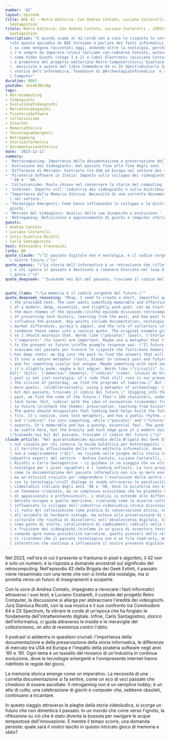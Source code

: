 ```yaml
---
number: '42'
layout: episode
title: BGE 42 - Retro Editoria. Con Andrea Contato, Luciano Costarelli , JGRStudios,  Carlo
  Santagostino
titolo: Retro Editoria. Con Andrea Contato, Luciano Costarelli , JGRStudios,  Carlo
  Santagostino
description: "E quindi siamo al 42.\n\nE non a caso le risposte le cerchiamo nel passato\n\
  \nIn questo episodio di BGE torniamo a parlare dei fasti informatici di ieri, concentrandoci\
  \ su come vengono raccontati oggi, andando oltre la nostalgia, perché dalla storia\
  \ c'è sempre da imparare.\n\nLo facciamo con:\nAndrea Contato, autore di libri\
  \ come Video Giochi (stage 1 e 2) e Cabel Electronic \nLuciano Costarelli ideatore\
  \ e promotore del progetto editoriale Retro Computer\nJurij Gianluca Ricotti, @JGRStudios\
  \  musicista e autore del libro Commodore 64 vs Zx Spectrum\nCarlo Santagostino,\
  \ storico dell'informatica, fondatore di @ArcheologiaInformatica  e autore di Retro\
  \ Computer"
duration: 8063
youtube: xGioE3Bx1Ag
tags:
- Retrocomputing
- Videogiochi
- EvoluzioneVideogiochi
- MercatoVideogiochi
- PirateriaSoftware
- Collezionismo
- Internet
- MemoriaStorica
- TecnologieEmergenti
- Retrogaming
- StoriaInformatica
- DocumentazioneStorica
date: '2023-12-12'
summary:
- 'Retrocomputing: Importanza della documentazione e preservazione della storia dell''informatica.'
- 'Evoluzione dei Videogiochi: Dal passato fino alla fine degli anni ''90.'
- 'Differenze di Mercato: Contrasto tra USA ed Europa nel settore dei videogiochi.'
- 'Pirateria Software in Italia: Impatto sullo sviluppo dei videogiochi negli anni
  ''80 e ''90.'
- 'Collezionismo: Ruolo chiave nel conservare la storia del computing.'
- 'Internet: Impatto sull''industria dei videogiochi e sulla distribuzione.'
- "Importanza della Memoria Storica: Necessità di una corretta documentazione storica\
  \ nel settore."
- 'Tecnologie Emergenti: Come hanno influenzato lo sviluppo e la distribuzione dei
  giochi.'
- 'Mercato del Videogioco: Analisi delle sue dinamiche e evoluzione.'
- 'Retrogaming: Definizione e apprezzamento di giochi e computer storici.'
guests:
- Andrea Contato
- Luciano Costarelli
- Jurij Gianluca Ricotti
- Carlo Santagostino
host: Alessandro Franceschi
links: NA
quote_claude: "\"Il passato digitale non è nostalgia, è il codice sorgente del\
  \ nostro futuro.\"\n"
quote_openai: "\"La storia dell'informatica è un retrovisore che riflette il futuro,\
  \ e chi ignora il passato è destinato a rimanere bloccato nel loop di un vecchio\
  \ gioco.\"\n"
quote_deepseek: '"Scavando nei bit del passato, troviamo il codice del futuro."

  '
quote_llama: "\"La memoria è il codice sorgente del futuro.\""
quote_deepseek_reasoning: "Okay, I need to create a short, impactful quote based on\
  \ the provided text. The user wants something memorable and effective, in the style\
  \ of a modern, deep, essential, and slightly punk poet. Let me start by understanding\
  \ the main themes of the episode.\n\nThe episode discusses retrocomputing, the importance\
  \ of preserving tech history, learning from the past, and how past technologies\
  \ influence the present. Key points include documentation, nostalgia vs. learning,\
  \ market differences, piracy's impact, and the role of collectors.\n\nI need to\
  \ condense these ideas into a concise quote. The original example given is in Italian,\
  \ so I should maintain that. Words like \"passato\" (past), \"storia\" (history),\
  \ \"imparare\" (to learn) are important. Maybe use a metaphor that ties the past\
  \ to the present or future.\n\nThe example response was: \"Il futuro ha radici profonde:\
  \ scaviamo nel passato per trovare le risposte che fioriranno domani.\" (The future\
  \ has deep roots: we dig into the past to find the answers that will bloom tomorrow.)\
  \ It uses a nature metaphor (roots, bloom) to connect past and future.\n\nI should\
  \ aim for something similar but unique. Maybe something with tech imagery. Since\
  \ it's slightly punk, maybe a bit edgier. Words like \"circuiti\" (circuits), \"\
  bit\" (bits), \"memoria\" (memory), \"codice\" (code). \n\nLet me brainstorm: The\
  \ past is not just nostalgia; it's code that still runs in our present. Or, \"In\
  \ the silicon of yesterday, we find the programs of tomorrow.\" But in Italian,\
  \ more poetic. \n\nAlternatively, using a metaphor of archaeology: \"Scavando nei\
  \ bit del passato, troviamo il codice del futuro.\" (Digging into the bits of the\
  \ past, we find the code of the future.) That's 104 characters, under 150. It combines\
  \ tech terms (bit, codice) with the idea of excavation (scavando) from the past\
  \ to future.\n\nCheck the themes: preservation, learning from history, retro's relevance.\
  \ The quote should encapsulate that looking back helps build the future. Yes, this\
  \ fits. It's concise, uses tech metaphors, and has a poetic rhythm. Also, \"bit\"\
  \ and \"codice\" tie into computing, while \"passato\" and \"futuro\" link the temporal\
  \ aspects. It's memorable and has a punchy, essential feel. The punk element might\
  \ be subtle here, but the brevity and tech edge give it a modern twist.\n</think>\n\
  \"Scavando nei bit del passato, troviamo il codice del futuro.\"\n"
claude_article: "Nel quarantaduesimo episodio della Brigata dei Geek Estinti - numero\
  \ non casuale per chi conosce la Guida Galattica per Autostoppisti - si esplora\
  \ il territorio affascinante della retro-editoria informatica, dove la risposta\
  \ non è semplicemente \"42\", ma risiede nelle pieghe della storia tecnologica.\n\
  \nQuattro esperti del settore - Andrea Contato, Luciano Costarelli, Jurij Gianluca\
  \ Ricotti e Carlo Santagostino - ci guidano in un viaggio che va oltre la semplice\
  \ nostalgia per i pixel squadrati e i loading infiniti. La loro prospettiva illumina\
  \ come la documentazione del passato informatico non sia un mero esercizio di preservation,\
  \ ma un'attività cruciale per comprendere l'evoluzione della nostra relazione\
  \ con la tecnologia.\n\nIl dialogo si snoda attraverso le peculiarità del mercato\
  \ videoludico italiano degli anni '80 e '90, dove la pirateria non era semplicemente\
  \ un fenomeno criminale, ma un complesso ecosistema che ha plasmato un'intera generazione\
  \ di appassionati e professionisti. L'analisi si estende alle differenze tra il\
  \ mercato europeo e quello americano, rivelando come le diverse culture abbiano\
  \ influenzato lo sviluppo dell'industria videoludica.\n\nLa discussione tocca anche\
  \ il ruolo del collezionismo come pratica di conservazione attiva, non limitata\
  \ all'accumulo di hardware vintage, ma estesa alla preservazione di un patrimonio\
  \ culturale che rischia di dissolversi nell'obsolescenza digitale. Internet emerge\
  \ come punto di svolta, catalizzatore di cambiamenti radicali nella distribuzione\
  \ e fruizione dei videogiochi.\n\nCome in un gioco di avventura testuale, dove ogni\
  \ comando apre nuove possibilità narrative, questi pionieri della retro-editoria\
  \ ci ricordano che il passato tecnologico non è un file read-only, ma un documento\
  \ interattivo che continua a influenzare il nostro presente digitale.\n"
---
```

Nel 2023, nell'era in cui il presente si frantuma in pixel e algoritmi, il 42 non è solo un numero; è la risposta a domande ancestrali sul significato del retrocomputing. Nell'episodio 42 della Brigata dei Geek Estinti, il passato viene riesaminato con una lente che non si limita alla nostalgia, ma si proietta verso un futuro di insegnamenti e scoperte.

Con la voce di Andrea Contato, impegnato a rievocare i fasti informatici attraverso i suoi testi, e Luciano Costarelli, il custode del progetto Retro Computer, la discussione si allarga per abbracciare l'eredità dei videogiochi. Jurij Gianluca Ricotti, con la sua musica e il suo confronto tra Commodore 64 e ZX Spectrum, fa vibrare le corde di un'epoca che ha forgiato le fondamenta dell'intrattenimento digitale. Infine, Carlo Santagostino, storico dell'informatica, ci guida attraverso le insidie e le meraviglie del collezionismo, un atto di resistenza contro l'oblio.

Il podcast si addentra in questioni cruciali: l'importanza della documentazione e della preservazione della storia informatica, le differenze di mercato tra USA ed Europa e l'impatto della pirateria software negli anni '80 e '90. Ogni tema è un tassello del mosaico di un'industria in continua evoluzione, dove le tecnologie emergenti e l'onnipresente internet hanno ridefinito le regole del gioco.

La memoria storica emerge come un imperativo. La necessità di una corretta documentazione si fa sentire, come un eco di voci passate che chiedono di essere ascoltate. Il retrogaming non è un semplice hobby; è un atto di culto, una celebrazione di giochi e computer che, sebbene obsoleti, continuano a incantare.

In questo viaggio attraverso le pieghe della storia videoludica, si scorge un futuro che non dimentica il passato. In un mondo che corre verso l'ignoto, la riflessione su ciò che è stato diventa la bussola per navigare le acque tempestose dell'innovazione. E mentre il tempo scorre, una domanda persiste: quale sarà il nostro lascito in questo intricato gioco di memoria e oblio?

